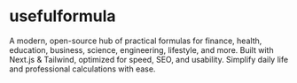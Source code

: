 # usefulformula
A modern, open-source hub of practical formulas for finance, health, education, business, science, engineering, lifestyle, and more. Built with Next.js &amp; Tailwind, optimized for speed, SEO, and usability. Simplify daily life and professional calculations with ease.
